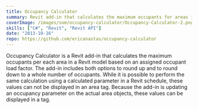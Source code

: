 ```yaml
---
title: Occupancy Calculator
summary: Revit add-in that calculates the maximum occupants for areas in a Revit model
coverImage: /images/som/occupancy-calculator/Occupancy-Calculator-2.png
skills: ["C#", "Revit", "Revit API"]
date: "2013-10-16"
repo: https://github.com/ericanastas/occupancy-calculator
---
```


Occupancy Calculator is a Revit add-in that calculates the maximum occupants per each area in a Revit model based on an assigned occupant load factor. The add-in includes both options to round up and to round down to a whole number of occupants. While it is possible to perform the same calculation using a calculated parameter in a Revit schedule, these values can not be displayed in an area tag. Because the add-in is updating an occupancy parameter on the actual area objects, these values can be displayed in a tag.
